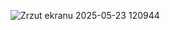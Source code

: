 
 



![Zrzut ekranu 2025-05-23 120944](https://github.com/user-attachments/assets/afff1b3b-1a6f-440f-8c20-8eb30b558e4e)

